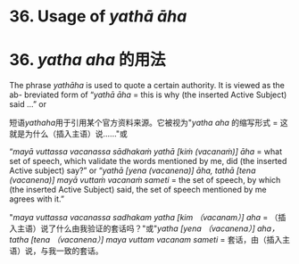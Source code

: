 # **36. Usage of** *yathā āha* 
# 36. *yatha aha* **的用法** 
 
 The phrase *yathāha* is used to quote a certain authority. It is viewed as the ab-
breviated form of “*yathā āha* = this is why (the inserted Active Subject) said ...” or 

短语*yathaha*用于引用某个官方资料来源。它被视为"*yatha aha* 的缩写形式 = 这就是为什么（插入主语）说......"或

“*mayā vuttassa vacanassa sādhakaṁ yathā [kiṁ (vacanaṁ)] āha* = what set of speech, 
which validate the words mentioned by me, did (the inserted Active subject) say?” or 
“*yathā [yena (vacanena)] āha, tathā [tena (vacanena)] mayā vuttaṁ vacanaṁ sameti* = 
the set of speech, by which (the inserted Active Subject) said, the set of speech 
mentioned by me agrees with it.” 

"*maya vuttassa vacanassa sadhakam yatha [kim （vacanam）] aha* = （插入主语）说了什么由我验证的套话吗？"或"*yatha [yena （vacanena）] aha， tatha [tena （vacanena）] maya vuttam vacanam sameti* = 套话，由（插入主语）说，与我一致的套话。